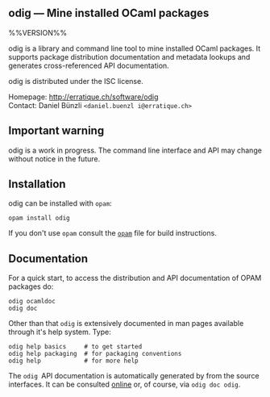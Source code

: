 odig — Mine installed OCaml packages
-------------------------------------------------------------------------------
%%VERSION%%

odig is a library and command line tool to mine installed OCaml
packages. It supports package distribution documentation and metadata
lookups and generates cross-referenced API documentation.

odig is distributed under the ISC license.

Homepage: http://erratique.ch/software/odig  
Contact: Daniel Bünzli `<daniel.buenzl i@erratique.ch>`

## Important warning

odig is a work in progress. The command line interface and API may
change without notice in the future.

## Installation

odig can be installed with `opam`:

    opam install odig

If you don't use `opam` consult the [`opam`](opam) file for build
instructions.

## Documentation

For a quick start, to access the distribution and API documentation of
OPAM packages do:

```
odig ocamldoc
odig doc
```

Other than that `odig` is extensively documented in man pages
available through it's help system. Type:

```
odig help basics     # to get started
odig help packaging  # for packaging conventions
odig help            # for more help
```

The `odig `API documentation is automatically generated by from the
source interfaces. It can be consulted [online][doc] or, of course,
via `odig doc odig`.

[doc]: http://erratique.ch/software/odig/doc
